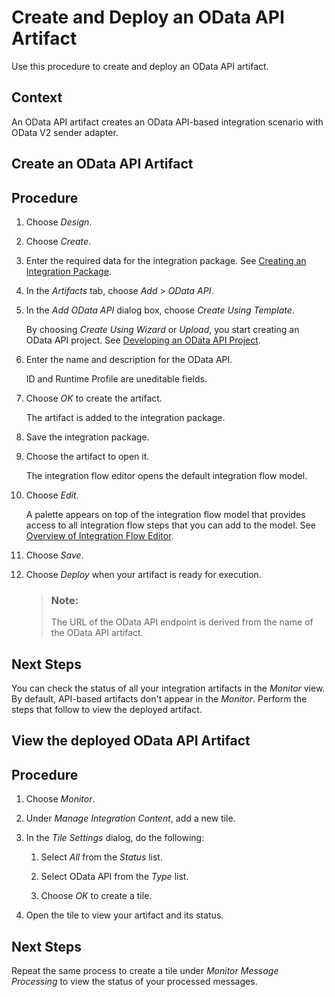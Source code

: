 <!-- loio8bc912d42c0a4cb284ecc08b4ea4e1b9 -->

# Create and Deploy an OData API Artifact

Use this procedure to create and deploy an OData API artifact.



<a name="loio8bc912d42c0a4cb284ecc08b4ea4e1b9__context_mn5_tdk_f4b"/>

## Context

An OData API artifact creates an OData API-based integration scenario with OData V2 sender adapter.

<a name="task_ytz_gq4_gpb"/>

<!-- task\_ytz\_gq4\_gpb -->

## Create an OData API Artifact



<a name="task_ytz_gq4_gpb__steps_vrz_3q4_gpb"/>

## Procedure

1.  Choose *Design*.

2.  Choose *Create*.

3.  Enter the required data for the integration package. See [Creating an Integration Package](creating-an-integration-package-9126d79.md).

4.  In the *Artifacts* tab, choose *Add* \> *OData API*.

5.  In the *Add OData API* dialog box, choose *Create Using Template*.

    By choosing *Create Using Wizard* or *Upload*, you start creating an OData API project. See [Developing an OData API Project](developing-an-odata-api-project-d961654.md).

6.  Enter the name and description for the OData API.

    ID and Runtime Profile are uneditable fields.

7.  Choose *OK* to create the artifact.

    The artifact is added to the integration package.

8.  Save the integration package.

9.  Choose the artifact to open it.

    The integration flow editor opens the default integration flow model.

10. Choose *Edit*.

    A palette appears on top of the integration flow model that provides access to all integration flow steps that you can add to the model. See [Overview of Integration Flow Editor](overview-of-integration-flow-editor-db10beb.md).

11. Choose *Save*.

12. Choose *Deploy* when your artifact is ready for execution.

    > ### Note:  
    > The URL of the OData API endpoint is derived from the name of the OData API artifact.




<a name="task_ytz_gq4_gpb__postreq_izn_tzq_f4b"/>

## Next Steps

You can check the status of all your integration artifacts in the *Monitor* view. By default, API-based artifacts don't appear in the *Monitor*. Perform the steps that follow to view the deployed artifact.

<a name="task_kgx_kq4_gpb"/>

<!-- task\_kgx\_kq4\_gpb -->

## View the deployed OData API Artifact



<a name="task_kgx_kq4_gpb__steps_jv3_4q4_gpb"/>

## Procedure

1.  Choose *Monitor*.

2.  Under *Manage Integration Content*, add a new tile.

3.  In the *Tile Settings* dialog, do the following:

    1.  Select *All* from the *Status* list.

    2.  Select OData API from the *Type* list.

    3.  Choose *OK* to create a tile.


4.  Open the tile to view your artifact and its status.




<a name="task_kgx_kq4_gpb__postreq_jcn_xq4_gpb"/>

## Next Steps

Repeat the same process to create a tile under *Monitor Message Processing* to view the status of your processed messages.

